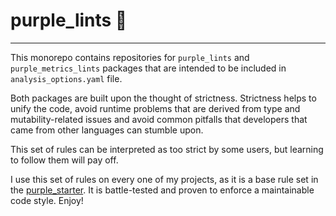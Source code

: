 # purple_lints 📏

---

This monorepo contains repositories for `purple_lints` and `purple_metrics_lints` packages that are intended to be included in `analysis_options.yaml` file.

Both packages are built upon the thought of strictness. Strictness helps to unify the code, avoid runtime problems that are derived from type and mutability-related issues and avoid common pitfalls that developers that came from other languages can stumble upon.

This set of rules can be interpreted as too strict by some users, but learning to follow them will pay off. 

I use this set of rules on every one of my projects, as it is a base rule set in the [purple_starter](https://github.com/purplenoodlesoop/purple-starter). It is battle-tested and proven to enforce a maintainable code style. Enjoy!
